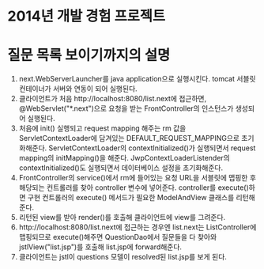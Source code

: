 2014년 개발 경험 프로젝트
=========

# 질문 목록 보이기까지의 설명
1. next.WebServerLauncher를 java application으로 실행시킨다. tomcat 서블릿 컨테이너가 서버와 연동이 되어 실행된다.
2. 클라이언트가 처음 http://localhost:8080/list.next에 접근하면, @WebServlet("*.next")으로 요청을 받는 FrontController의 인스턴스가 생성되어 실행된다.
3. 처음에 init() 실행되고 request mapping 해주는 rm 값을 ServletContextLoader에 담겨있는 DEFAULT_REQUEST_MAPPING으로 초기화해준다. ServletContextLoader의 contextInitialized()가 실행되면서 request mapping의 initMapping()을 해준다. JwpContextLoaderListender의 contextInitialized()도 실행되면서 데이터베이스 설정을 초기화해준다.
4. FrontController의 service()에서 rm에 들어있는 요청 URL을 서블릿에 맵핑한 후 해당되는 컨트롤러를 찾아 controller 변수에 넣어준다. controller를 execute()하면 구현 컨트롤러의 execute() 메서드가 필요한 ModelAndView 클래스를 리턴해준다.
5. 리턴된 view를 받아 render()를 호출해 클라이언트에 view를 그려준다.
6. http://localhost:8080/list.next에 접근하는 경우엔 list.next는 ListController에 맵핑되므로 execute()해주면 QuestionDao에서 질문들을 다 찾아와 jstlView("list.jsp")를 호출해 list.jsp에 forward해준다.
7. 클라이언트는 jstl이 questions 모델이 resolved된 list.jsp를 보게 된다.